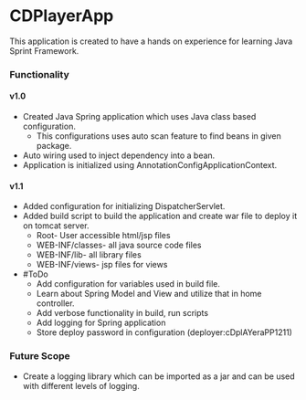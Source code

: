 # CDPlayerApp
This application is created to have a hands on experience for learning Java Sprint Framework.

### Functionality
#### v1.0
- Created Java Spring application which uses Java class based configuration.
	- This configurations uses auto scan feature to find beans in given package.
- Auto wiring used to inject dependency into a bean.
- Application is initialized using AnnotationConfigApplicationContext. 
#### v1.1
- Added configuration for initializing DispatcherServlet.
- Added build script to build the application and create war file to deploy it on tomcat server.
	- Root- User accessible html/jsp files
	- WEB-INF/classes- all java source code files
	- WEB-INF/lib- all library files
	- WEB-INF/views- jsp files for views
- #ToDo 
	- Add configuration for variables used in build file.
	- Learn about Spring Model and View and utilize that in home controller.
	- Add verbose functionality in build, run scripts
	- Add logging for Spring application
	- Store deploy password in configuration (deployer:cDplAYeraPP1211)

### Future Scope
- Create a logging library which can be imported as a jar and can be used with different levels of logging.
